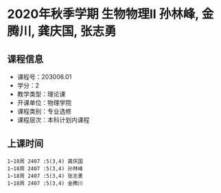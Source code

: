 # 2020年秋季学期 生物物理II 孙林峰, 金腾川, 龚庆国, 张志勇






## 课程信息

- 课程号：203006.01
- 学分：2
- 教学类型：理论课
- 开课单位：物理学院
- 课程类别：专业选修
- 课程层次：本科计划内课程

## 上课时间

```
1~18周 2407 :5(3,4) 龚庆国
1~18周 2407 :5(3,4) 孙林峰
1~18周 2407 :5(3,4) 张志勇
1~18周 2407 :5(3,4) 金腾川
```

